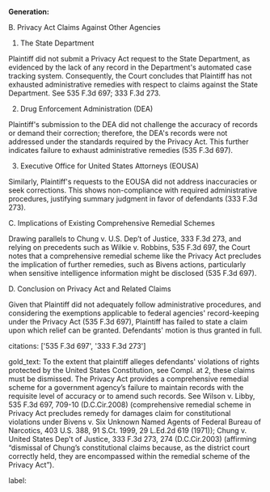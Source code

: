 **Generation:**

B. Privacy Act Claims Against Other Agencies

1. The State Department

Plaintiff did not submit a Privacy Act request to the State Department, as evidenced by the lack of any record in the Department's automated case tracking system. Consequently, the Court concludes that Plaintiff has not exhausted administrative remedies with respect to claims against the State Department. See 535 F.3d 697; 333 F.3d 273.

2. Drug Enforcement Administration (DEA)

Plaintiff's submission to the DEA did not challenge the accuracy of records or demand their correction; therefore, the DEA's records were not addressed under the standards required by the Privacy Act. This further indicates failure to exhaust administrative remedies (535 F.3d 697).

3. Executive Office for United States Attorneys (EOUSA)

Similarly, Plaintiff's requests to the EOUSA did not address inaccuracies or seek corrections. This shows non-compliance with required administrative procedures, justifying summary judgment in favor of defendants (333 F.3d 273).

C. Implications of Existing Comprehensive Remedial Schemes

Drawing parallels to Chung v. U.S. Dep’t of Justice, 333 F.3d 273, and relying on precedents such as Wilkie v. Robbins, 535 F.3d 697, the Court notes that a comprehensive remedial scheme like the Privacy Act precludes the implication of further remedies, such as Bivens actions, particularly when sensitive intelligence information might be disclosed (535 F.3d 697).

D. Conclusion on Privacy Act and Related Claims

Given that Plaintiff did not adequately follow administrative procedures, and considering the exemptions applicable to federal agencies' record-keeping under the Privacy Act (535 F.3d 697), Plaintiff has failed to state a claim upon which relief can be granted. Defendants' motion is thus granted in full.

citations: ['535 F.3d 697', '333 F.3d 273']

gold_text: To the extent that plaintiff alleges defendants' violations of rights protected by the United States Constitution, see Compl. at 2, these claims must be dismissed. The Privacy Act provides a comprehensive remedial scheme for a government agency’s failure to maintain records with the requisite level of accuracy or to amend such records. See Wilson v. Libby, 535 F.3d 697, 709-10 (D.C.Cir.2008) (comprehensive remedial scheme in Privacy Act precludes remedy for damages claim for constitutional violations under Bivens v. Six Unknown Named Agents of Federal Bureau of Narcotics, 403 U.S. 388, 91 S.Ct. 1999, 29 L.Ed.2d 619 (1971)); Chung v. United States Dep't of Justice, 333 F.3d 273, 274 (D.C.Cir.2003) (affirming “dismissal of Chung’s constitutional claims because, as the district court correctly held, they are encompassed within the remedial scheme of the Privacy Act”).

label: 